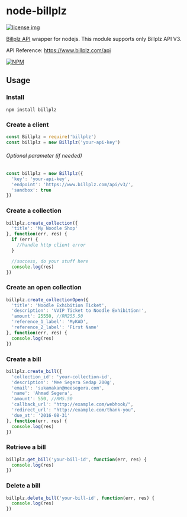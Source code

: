 # node-billplz
[![license img](https://img.shields.io/badge/license-MIT-blue.svg)](LICENSE)

[Billplz API](https://www.billplz.com/api) wrapper for nodejs. This module supports only Billplz API V3.

API Reference: https://www.billplz.com/api

[![NPM](https://nodei.co/npm/billplz.png)](https://nodei.co/npm/billplz/)

## Usage
### Install
```
npm install billplz
```


### Create a client
```javascript
const Billplz = require('billplz')
const billplz = new Billplz('your-api-key')
```

###### Optional parameter (if needed)
```javascript
const billplz = new Billplz({
  'key': 'your-api-key',
  'endpoint': 'https://www.billplz.com/api/v3/',
  'sandbox': true
})
```


### Create a collection
```javascript
billplz.create_collection({
  'title': 'My Noodle Shop'
}, function(err, res) {
  if (err) {
    //handle http client error
  }

  //success, do your stuff here
  console.log(res)
})
```

### Create an open collection
```javascript
billplz.create_collectionOpen({
  'title': 'Noodle Exhibition Ticket',
  'description': 'VVIP Ticket to Noodle Exhibition!',
  'amount': 25550, //RM255.50
  'reference_1_label': 'MyKAD',
  'reference_2_label': 'First Name'
}, function(err, res) {
  console.log(res)
})
```

### Create a bill
```javascript
billplz.create_bill({
  'collection_id': 'your-collection-id',
  'description': 'Mee Segera Sedap 200g',
  'email': 'sukamakan@meesegera.com',
  'name': 'Ahmad Segera',
  'amount': 550, //RM5.50
  'callback_url': "http://example.com/webhook/",
  'redirect_url': "http://example.com/thank-you",
  'due_at': '2016-08-31'
}, function(err, res) {
  console.log(res)
})
```

### Retrieve a bill
```javascript
billplz.get_bill('your-bill-id', function(err, res) {
  console.log(res)
})
```

### Delete a bill
```javascript
billplz.delete_bill('your-bill-id', function(err, res) {
  console.log(res)
})
```

